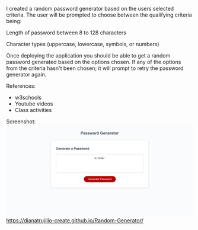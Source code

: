 I created a random password generator based on the users selected criteria. The user will be prompted to choose between the qualifying criteria being: 

Length of password between 8 to 128 characters

Character types (uppercase, lowercase, symbols, or numbers)

Once deploying the application you should be able to get a random password generated based on the options chosen. If any of the options from the criteria hasn't been chosen; it will prompt to retry the password generator again. 

References: 

- w3schools
- Youtube videos 
- Class activities 

Screenshot: ![RANDOM PASSWORD GENERATOR](/images/randompassword.png)
https://dianatrujillo-create.github.io/Random-Generator/
